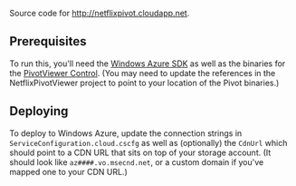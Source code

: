 Source code for <http://netflixpivot.cloudapp.net>.

Prerequisites
-------------
To run this, you'll need the [Windows Azure SDK](http://windowsazure.com/sdk) as well as the binaries for the [PivotViewer Control](http://www.silverlight.net/learn/data-networking/pivot-viewer/pivotviewer-control).
(You may need to update the references in the NetflixPivotViewer project to point to your location of the Pivot binaries.)

Deploying
---------
To deploy to Windows Azure, update the connection strings in `ServiceConfiguration.cloud.cscfg` as well as (optionally) the `CdnUrl` which should point to a CDN URL that
sits on top of your storage account. (It should look like `az####.vo.msecnd.net`, or a custom domain if you've mapped one to your CDN URL.)